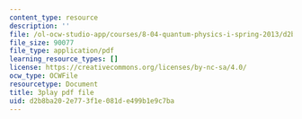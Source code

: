 ```yaml
---
content_type: resource
description: ''
file: /ol-ocw-studio-app/courses/8-04-quantum-physics-i-spring-2013/d2b8ba202e773f1e081de499b1e9c7ba_Uk5DUtHY7LM.pdf
file_size: 90077
file_type: application/pdf
learning_resource_types: []
license: https://creativecommons.org/licenses/by-nc-sa/4.0/
ocw_type: OCWFile
resourcetype: Document
title: 3play pdf file
uid: d2b8ba20-2e77-3f1e-081d-e499b1e9c7ba
---
```

